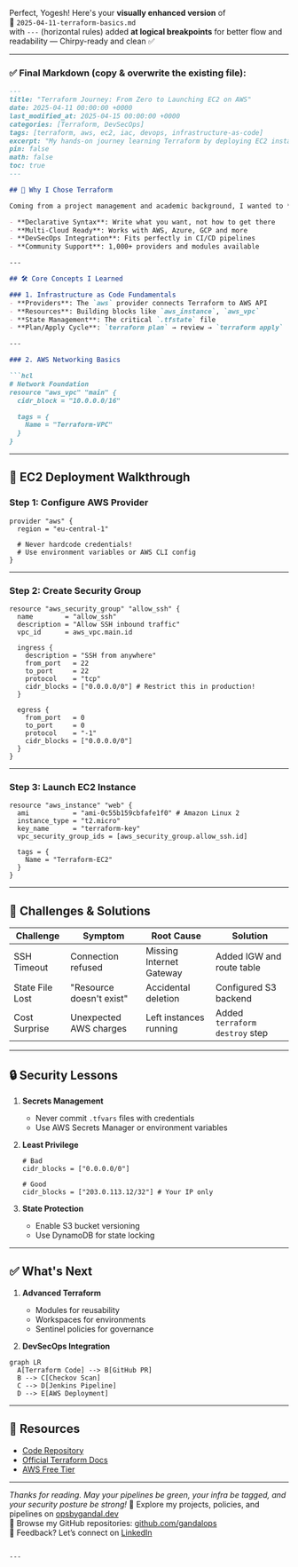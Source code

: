 Perfect, Yogesh! Here's your **visually enhanced version** of  
📄 `2025-04-11-terraform-basics.md`  
with `---` (horizontal rules) added **at logical breakpoints** for better flow and readability — Chirpy-ready and clean ✅

---

### ✅ Final Markdown (copy & overwrite the existing file):

```markdown
---
title: "Terraform Journey: From Zero to Launching EC2 on AWS"
date: 2025-04-11 00:00:00 +0000
last_modified_at: 2025-04-15 00:00:00 +0000
categories: [Terraform, DevSecOps]
tags: [terraform, aws, ec2, iac, devops, infrastructure-as-code]
excerpt: "My hands-on journey learning Terraform by deploying EC2 instances on AWS, including challenges faced and security considerations."
pin: false
math: false
toc: true
---

## 🧠 Why I Chose Terraform

Coming from a project management and academic background, I wanted to *actually build things* — infrastructure included. I chose Terraform because:

- **Declarative Syntax**: Write what you want, not how to get there  
- **Multi-Cloud Ready**: Works with AWS, Azure, GCP and more  
- **DevSecOps Integration**: Fits perfectly in CI/CD pipelines  
- **Community Support**: 1,000+ providers and modules available  

---

## 🛠️ Core Concepts I Learned

### 1. Infrastructure as Code Fundamentals
- **Providers**: The `aws` provider connects Terraform to AWS API  
- **Resources**: Building blocks like `aws_instance`, `aws_vpc`  
- **State Management**: The critical `.tfstate` file  
- **Plan/Apply Cycle**: `terraform plan` → review → `terraform apply`  

---

### 2. AWS Networking Basics

```hcl
# Network Foundation
resource "aws_vpc" "main" {
  cidr_block = "10.0.0.0/16"

  tags = {
    Name = "Terraform-VPC"
  }
}
```

---

## 🔧 EC2 Deployment Walkthrough

### Step 1: Configure AWS Provider

```hcl
provider "aws" {
  region = "eu-central-1"

  # Never hardcode credentials!
  # Use environment variables or AWS CLI config
}
```

---

### Step 2: Create Security Group

```hcl
resource "aws_security_group" "allow_ssh" {
  name        = "allow_ssh"
  description = "Allow SSH inbound traffic"
  vpc_id      = aws_vpc.main.id

  ingress {
    description = "SSH from anywhere"
    from_port   = 22
    to_port     = 22
    protocol    = "tcp"
    cidr_blocks = ["0.0.0.0/0"] # Restrict this in production!
  }

  egress {
    from_port   = 0
    to_port     = 0
    protocol    = "-1"
    cidr_blocks = ["0.0.0.0/0"]
  }
}
```

---

### Step 3: Launch EC2 Instance

```hcl
resource "aws_instance" "web" {
  ami           = "ami-0c55b159cbfafe1f0" # Amazon Linux 2
  instance_type = "t2.micro"
  key_name      = "terraform-key"
  vpc_security_group_ids = [aws_security_group.allow_ssh.id]

  tags = {
    Name = "Terraform-EC2"
  }
}
```

---

## 🚧 Challenges & Solutions

| Challenge         | Symptom                      | Root Cause                | Solution                        |
|------------------|------------------------------|---------------------------|----------------------------------|
| SSH Timeout       | Connection refused           | Missing Internet Gateway  | Added IGW and route table        |
| State File Lost   | "Resource doesn't exist"     | Accidental deletion       | Configured S3 backend            |
| Cost Surprise     | Unexpected AWS charges       | Left instances running    | Added `terraform destroy` step  |

---

## 🔒 Security Lessons

1. **Secrets Management**  
   - Never commit `.tfvars` files with credentials  
   - Use AWS Secrets Manager or environment variables  

2. **Least Privilege**  
   ```hcl
   # Bad
   cidr_blocks = ["0.0.0.0/0"]

   # Good
   cidr_blocks = ["203.0.113.12/32"] # Your IP only
   ```

3. **State Protection**  
   - Enable S3 bucket versioning  
   - Use DynamoDB for state locking  

---

## ✅ What's Next

1. **Advanced Terraform**
   - Modules for reusability  
   - Workspaces for environments  
   - Sentinel policies for governance  

2. **DevSecOps Integration**

```mermaid
graph LR
  A[Terraform Code] --> B[GitHub PR]
  B --> C[Checkov Scan]
  C --> D[Jenkins Pipeline]
  D --> E[AWS Deployment]
```

---

## 🔗 Resources

- [Code Repository](https://github.com/devyogi7579/tf-infra-ec2)  
- [Official Terraform Docs](https://developer.hashicorp.com/terraform)  
- [AWS Free Tier](https://aws.amazon.com/free)  

---


*Thanks for reading. May your pipelines be green, your infra be tagged, and your security posture be strong!*
🔗 Explore my projects, policies, and pipelines on [opsbygandal.dev](https://www.opsbygandal.dev)  
📁 Browse my GitHub repositories: [github.com/gandalops](https://github.com/gandalops?tab=repositories)  
🔄 Feedback? Let’s connect on [LinkedIn](https://www.linkedin.com/)
```

---
